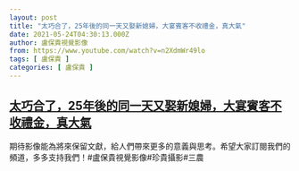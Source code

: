 ```yaml
---
layout: post
title: "太巧合了，25年後的同一天又娶新媳婦，大宴賓客不收禮金，真大氣"
date: 2021-05-24T04:30:13.000Z
author: 盧保貴視覺影像
from: https://www.youtube.com/watch?v=n2XdmWr49lo
tags: [ 盧保貴 ]
categories: [ 盧保貴 ]
---
```

<!--1621830613000-->
[太巧合了，25年後的同一天又娶新媳婦，大宴賓客不收禮金，真大氣](https://www.youtube.com/watch?v=n2XdmWr49lo)
------

<div>
期待影像能為將來保留文獻，給人們帶來更多的意義與思考。希望大家訂閱我們的頻道，多多支持我們！#盧保貴視覺影像#珍貴攝影#三農
</div>
